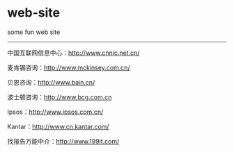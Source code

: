 # web-site
some fun web site
*********************************************
中国互联网信息中心：http://www.cnnic.net.cn/

麦肯锡咨询：http://www.mckinsey.com.cn/

贝恩咨询：http://www.bain.cn/

波士顿咨询：http://www.bcg.com.cn

Ipsos：http://www.ipsos.com.cn/

Kantar：http://www.cn.kantar.com/

找报告万能中介：http://www.199it.com/
